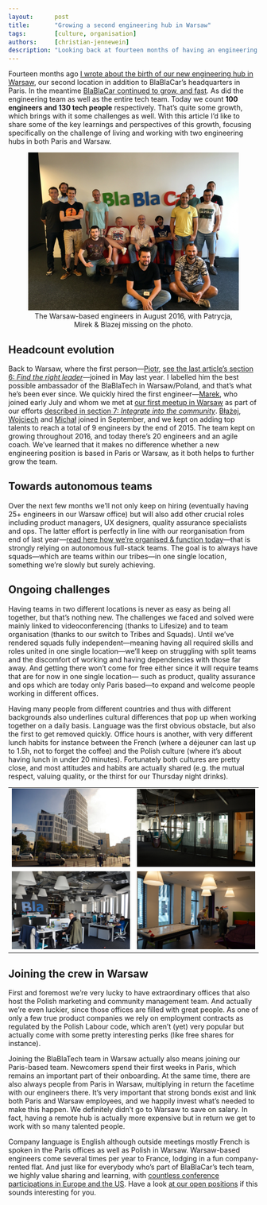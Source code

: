 ```yaml
---
layout:      post
title:       "Growing a second engineering hub in Warsaw"
tags:        [culture, organisation]
authors:     [christian-jennewein]
description: "Looking back at fourteen months of having an engineering team in Warsaw, sharing learnings & perspectives."
---
```


Fourteen months ago [I wrote about the birth of our new engineering hub in Warsaw](http://blablatech.com/blog/how-we-started-building-a-second-engineering-hub-in-10-steps), our second location in addition to BlaBlaCar’s headquarters in Paris. In the meantime [BlaBlaCar continued to grow, and fast](https://www.blablacar.co.uk/about-us). As did the engineering team as well as the entire tech team. Today we count **100 engineers and 130 tech people** respectively. That’s quite some growth, which brings with it some challenges as well. With this article I’d like to share some of the key learnings and perspectives of this growth, focusing specifically on the challenge of living and working with two engineering hubs in both Paris and Warsaw.

<figure style="text-align:center;">
  <img src="/images/2016-08-31-growing_a_second_engineering_hub_in_warsaw/warsaw_engineers_august_2016.jpg" class="block" alt="The Warsaw engineers in August 2016" />
  <figcaption class="img-caption">
    The Warsaw-based engineers in August 2016, with Patrycja, Mirek & Blazej missing on the photo.
  </figcaption>
</figure>

## Headcount evolution
Back to Warsaw, where the first person—[Piotr](/authors/#author-piotr-zarowny), [see the last article’s section 6: *Find the right leader*](http://blablatech.com/blog/how-we-started-building-a-second-engineering-hub-in-10-steps)—joined in May last year. I labelled him the best possible ambassador of the BlaBlaTech in Warsaw/Poland, and that’s what he’s been ever since. We quickly hired the first engineer—[Marek](/authors/#author-marek-ruszczyk), who joined early July and whom we met at [our first meetup in Warsaw](http://www.meetup.com/fr-FR/BlaBlaCar-Warsaw-Tech-Group/events/221522452/?eventId=221522452) as part of our efforts [described in section 7: *Integrate into the community*](http://blablatech.com/blog/how-we-started-building-a-second-engineering-hub-in-10-steps). [Błażej](/authors/#author-blazej-kraszewski), [Wojciech](/authors/#author-wojciech-wiktorowicz) and [Michał](/authors/#author-michal-fikus) joined in September, and we kept on adding top talents to reach a total of 9 engineers by the end of 2015. The team kept on growing throughout 2016, and today there’s 20 engineers and an agile coach. We’ve learned that it makes no difference whether a new engineering position is based in Paris or Warsaw, as it both helps to further grow the team.

## Towards autonomous teams
Over the next few months we’ll not only keep on hiring (eventually having 25+ engineers in our Warsaw office) but will also add other crucial roles including product managers, UX designers, quality assurance specialists and ops. The latter effort is perfectly in line with our reorganisation from end of last year—[read here how we’re organised & function today](/blog/blablanatomy)—that is strongly relying on autonomous full-stack teams. The goal is to always have squads—which are teams within our tribes—in one single location, something we’re slowly but surely achieving.

## Ongoing challenges
Having teams in two different locations is never as easy as being all together, but that’s nothing new. The challenges we faced and solved were mainly linked to videoconferencing (thanks to Lifesize) and to team organisation (thanks to our switch to Tribes and Squads). Until we’ve rendered squads fully independent—meaning having all required skills and roles united in one single location—we’ll keep on struggling with split teams and the discomfort of  working and having dependencies with those far away. And getting there won’t come for free either since it will require teams that are for now in one single location— such as product, quality assurance and ops which are today only Paris based—to expand and welcome people working in different offices. 

Having many people from different countries and thus with different backgrounds also underlines cultural differences that pop up when working together on a daily basis. Language was the first obvious obstacle, but also the first to get removed quickly. Office hours is another, with very different lunch habits for instance between the French (where a déjeuner can last up to 1.5h, not to forget the coffee) and the Polish culture (where it’s about having lunch in under 20 minutes). Fortunately both cultures are pretty close, and most attitudes and habits are actually shared (e.g. the mutual respect, valuing quality, or the thirst for our Thursday night drinks). 

<div class="table-responsive">
  <table class="table">
    <tr>
        <td><img src="/images/2016-08-31-growing_a_second_engineering_hub_in_warsaw/warsaw_office_outside.jpg" alt="The BlaBlaCar Warsaw offices at Plac Unii" /></td>
        <td><img src="/images/2016-08-31-growing_a_second_engineering_hub_in_warsaw/warsaw_office_corridor.jpg" alt="Our Warsaw office corridor" /></td>
    </tr>
    <tr>
        <td><img src="/images/2016-08-31-growing_a_second_engineering_hub_in_warsaw/warsaw_office_tech_space.jpg" alt="The tech space of our Warsaw offices" /></td>
        <td><img src="/images/2016-08-31-growing_a_second_engineering_hub_in_warsaw/warsaw_office_recovery_space.jpg" alt="Table foosball at our Warsaw offices" /></td>
    </tr>
 </table>
</div> 

## Joining the crew in Warsaw
First and foremost we’re very lucky to have extraordinary offices that also host the Polish marketing and community management team. And actually we’re even luckier, since those offices are filled with great people. As one of only a few true product companies we rely on employment contracts as regulated by the Polish Labour code, which aren’t (yet) very popular but actually come with some pretty interesting perks (like free shares for instance).

Joining the BlaBlaTech team in Warsaw actually also means joining our Paris-based team. Newcomers spend their first weeks in Paris, which remains an important part of their onboarding. At the same time, there are also always people from Paris in Warsaw, multiplying in return the facetime with our engineers there. It’s very important that strong bonds exist and link both Paris and Warsaw employees, and we happily invest what’s needed to make this happen. We definitely didn’t go to Warsaw to save on salary. In fact, having a remote hub is actually more expensive but in return we get to work with so many talented people.

Company language is English although outside meetings mostly French is spoken in the Paris offices as well as Polish in Warsaw. Warsaw-based engineers come several times per year to France, lodging in a fun company-rented flat. And just like for everybody who’s part of BlaBlaCar’s tech team, we highly value sharing and learning, with [countless conference participations in Europe and the US](/blog/share-more-learn-more-in-2015). Have a look [at our open positions](https://www.blablacar.pl/blog/praca) if this sounds interesting for you.